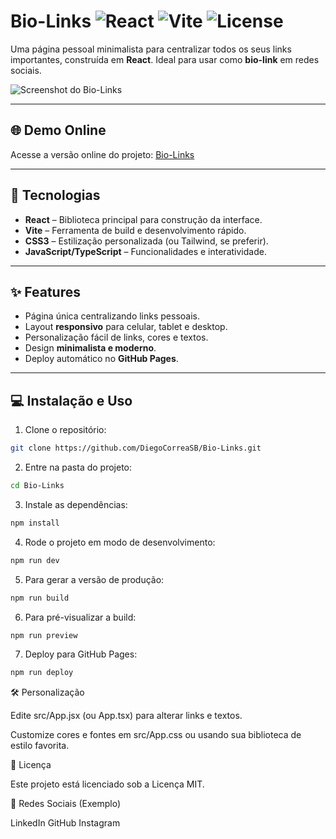# Bio-Links ![React](https://img.shields.io/badge/React-17.0.2-blue) ![Vite](https://img.shields.io/badge/Vite-4.5.0-brightgreen) ![License](https://img.shields.io/badge/License-MIT-yellow)

Uma página pessoal minimalista para centralizar todos os seus links importantes, construída em **React**. Ideal para usar como **bio-link** em redes sociais.  

![Screenshot do Bio-Links](https://diegocorreasb.github.io/Bio-Links/screenshot.png)

---

## 🌐 Demo Online

Acesse a versão online do projeto: [Bio-Links](https://diegocorreasb.github.io/Bio-Links/)  

---

## 🚀 Tecnologias

- **React** – Biblioteca principal para construção da interface.  
- **Vite** – Ferramenta de build e desenvolvimento rápido.  
- **CSS3** – Estilização personalizada (ou Tailwind, se preferir).  
- **JavaScript/TypeScript** – Funcionalidades e interatividade.  

---

## ✨ Features

- Página única centralizando links pessoais.  
- Layout **responsivo** para celular, tablet e desktop.  
- Personalização fácil de links, cores e textos.  
- Design **minimalista e moderno**.  
- Deploy automático no **GitHub Pages**.  

---

## 💻 Instalação e Uso

1. Clone o repositório:  
```bash
git clone https://github.com/DiegoCorreaSB/Bio-Links.git
```

2. Entre na pasta do projeto:
```bash
cd Bio-Links
```

3. Instale as dependências:  
```bash
npm install
```

4. Rode o projeto em modo de desenvolvimento:
```bash
npm run dev
```

5. Para gerar a versão de produção:
```bash
npm run build
```

6. Para pré-visualizar a build:
```bash
npm run preview
```

7. Deploy para GitHub Pages:
```bash
npm run deploy
```

🛠 Personalização

Edite src/App.jsx (ou App.tsx) para alterar links e textos.

Customize cores e fontes em src/App.css ou usando sua biblioteca de estilo favorita.

📄 Licença

Este projeto está licenciado sob a Licença MIT.

🔗 Redes Sociais (Exemplo)

LinkedIn
GitHub
Instagram




